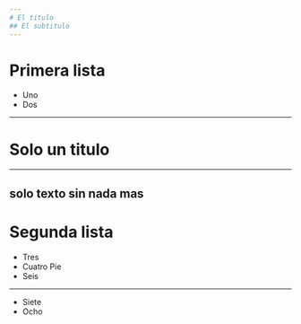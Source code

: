 ```yaml
---
# El titulo
## El subtitulo
---
```

# Primera lista
* Uno
* Dos
---
# Solo un titulo
---
solo texto sin nada mas
---
# Segunda lista
* Tres
* Cuatro
Pie
* Seis
---
* Siete
* Ocho
